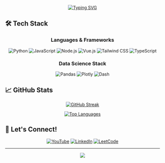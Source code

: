 <div align="center">
  
  

  [![Typing SVG](https://readme-typing-svg.demolab.com?font=Fira+Code&duration=3000&pause=1000&center=true&vCenter=true&width=435&lines=HumbleBeeAI+Engineer;Full-Stack+Web+Developer;Data+Analysis+Enthusiast;PC+Building+Aficionado;Lifelong+Learner)](https://git.io/typing-svg)
</div>

## 🛠️ Tech Stack

<div align="center">

### Languages & Frameworks
![Python](https://img.shields.io/badge/Python-3776AB?style=for-the-badge&logo=python&logoColor=white)
![JavaScript](https://img.shields.io/badge/JavaScript-F7DF1E?style=for-the-badge&logo=javascript&logoColor=black)
![Node.js](https://img.shields.io/badge/Node.js-339933?style=for-the-badge&logo=nodedotjs&logoColor=white)
![Vue.js](https://img.shields.io/badge/Vue.js-4FC08D?style=for-the-badge&logo=vuedotjs&logoColor=white)
![Tailwind CSS](https://img.shields.io/badge/Tailwind_CSS-06B6D4?style=for-the-badge&logo=tailwindcss&logoColor=white)
![TypeScript](https://img.shields.io/badge/TypeScript-3178C6?style=for-the-badge&logo=typescript&logoColor=white)

### Data Science Stack
![Pandas](https://img.shields.io/badge/Pandas-150458?style=for-the-badge&logo=pandas&logoColor=white)
![Plotly](https://img.shields.io/badge/Plotly-3F4F75?style=for-the-badge&logo=plotly&logoColor=white)
![Dash](https://img.shields.io/badge/Dash-008DE4?style=for-the-badge&logo=dash&logoColor=white)

</div>

## 📈 GitHub Stats

<div align="center">
  
[![GitHub Streak](https://streak-stats.demolab.com/?user=BaratovSokhibjon&theme=tokyonight)](https://github.com/BaratovSokhibjon)

[![Top Languages](https://github-readme-stats.vercel.app/api/top-langs/?username=BaratovSokhibjon&layout=compact&theme=tokyonight)](https://github.com/BaratovSokhibjon)

</div>

## 🤝 Let's Connect!

<div align="center">
  
[![YouTube](https://img.shields.io/badge/YouTube--red?style=for-the-badge&logo=youtube)](https://www.youtube.com/@alreadytakenhandle)
[![LinkedIn](https://img.shields.io/badge/LinkedIn--0077B5?style=for-the-badge)](https://www.linkedin.com/in/baratovsokhibjon/)
[![LeetCode](https://img.shields.io/badge/LeetCode--FFA116?style=for-the-badge&logo=leetcode)](https://leetcode.com/im_sokhib/)</div>

---

<div align="center">
  <img src="https://komarev.com/ghpvc/?username=BaratovSokhibjon&color=blueviolet&style=flat-square">
  
</div>


<!---
BaratovSokhibjon/BaratovSokhibjon is a ✨ special ✨ repository because its `README.md` (this file) appears on your GitHub profile.
You can click the Preview link to take a look at your changes.
--->
